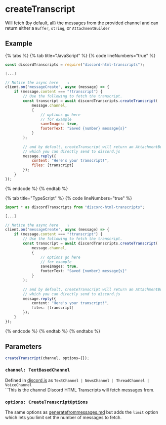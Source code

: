 # createTranscript

Will fetch (by default, all) the messages from the provided channel and can return either a `Buffer`, `string`, or `AttachmentBuilder`

## Example&#x20;

{% tabs %}
{% tab title="JavaScript" %}
{% code lineNumbers="true" %}
```javascript
const discordTranscripts = require("discord-html-transcripts");

[...]

// Notice the async here    ⤵️
client.on('messageCreate', async (message) => {
    if (message.content === "!transcript") {
        // Use the following to fetch the transcript.
        const transcript = await discordTranscripts.createTranscript(
            message.channel,
            {
                // options go here
                // for example
                saveImages: true,
                footerText: "Saved {number} message{s}"
            }
        );
        
        // and by default, createTranscript will return an AttachmentBuilder
        // which you can directly send to discord.js
        message.reply({
            content: "Here's your transcript!",
            files: [transcript]
        });
    }
});
```
{% endcode %}
{% endtab %}

{% tab title="TypeScript" %}
{% code lineNumbers="true" %}
```typescript
import * as discordTranscripts from "discord-html-transcripts";

[...]

// Notice the async here    ⤵️
client.on('messageCreate', async (message) => {
    if (message.content === "!transcript") {
        // Use the following to fetch the transcript.
        const transcript = await discordTranscripts.createTranscript(
            message.channel,
            {
                // options go here
                // for example
                saveImages: true,
                footerText: "Saved {number} message{s}"
            }
        );
        
        // and by default, createTranscript will return an AttachmentBuilder
        // which you can directly send to discord.js
        message.reply({
            content: "Here's your transcript!",
            files: [transcript]
        });
    }
});
```
{% endcode %}
{% endtab %}
{% endtabs %}

## Parameters

```javascript
createTranscript(channel, options={});
```

### `channel: TextBasedChannel`

Defined in [discord.js](https://discord.js.org/#/docs/discord.js/main/typedef/GuildTextBasedChannel) as `TextChannel | NewsChannel | ThreadChannel | VoiceChannel`\
``This is the channel Discord HTML Transcripts will fetch messages from.&#x20;

### `options: CreateTranscriptOptions`

The same options as [generatefrommessages.md](generatefrommessages.md "mention") but adds the `limit` option which lets you limit set the number of messages to fetch.
